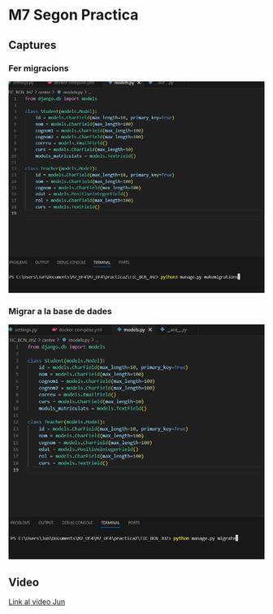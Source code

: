 # M7 Segon Practica


## Captures

### Fer migracions
![captura](img/migraciones.png)

### Migrar a la base de dades
![captura](img/migrar.png)


## Video

[Link al video Jun](https://drive.google.com/file/d/1xpODK8KhUNsDH0BZ9zg1Be7N6m9jT30r/view?usp=sharing)

